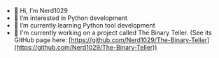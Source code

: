 - 👋 Hi, I’m Nerd1029
- 👀 I’m interested in Python development
- 🌱 I’m currently learning Python tool development
- 📝 I'm currently working on a project called The Binary Teller. (See its GitHub page here: [https://github.com/Nerd1029/The-Binary-Teller](https://github.com/Nerd1029/The-Binary-Teller))

<!---
Nerd1029/Nerd1029 is a ✨ special ✨ repository because its `README.md` (this file) appears on your GitHub profile.
You can click the Preview link to take a look at your changes.
--->
